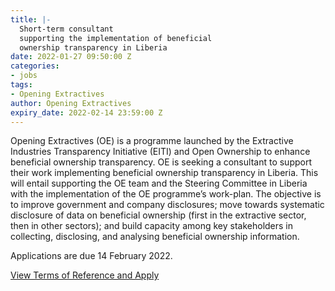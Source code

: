 ```yaml
---
title: |-
  Short-term consultant
  supporting the implementation of beneficial
  ownership transparency in Liberia
date: 2022-01-27 09:50:00 Z
categories:
- jobs
tags:
- Opening Extractives
author: Opening Extractives
expiry_date: 2022-02-14 23:59:00 Z
---
```


Opening Extractives (OE) is a programme launched by the Extractive Industries Transparency Initiative (EITI) and Open Ownership to enhance beneficial ownership transparency. OE is seeking a consultant to support their work implementing beneficial ownership transparency in Liberia. This will entail supporting the OE team and the Steering Committee in Liberia with the implementation of the OE programme’s work-plan. The objective is to improve government and company disclosures; move towards systematic disclosure of data on beneficial ownership (first in the extractive sector, then in other sectors); and build capacity among key stakeholders in collecting, disclosing, and analysing beneficial ownership information.

Applications are due 14 February 2022.

[View Terms of Reference and Apply](/uploads/oe-vacancy-liberia-2022-01.pdf)